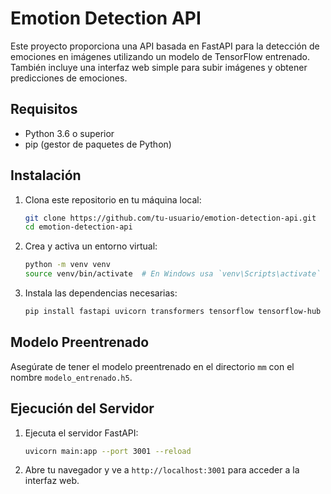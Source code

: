 # Emotion Detection API

Este proyecto proporciona una API basada en FastAPI para la detección de emociones en imágenes utilizando un modelo de TensorFlow entrenado. También incluye una interfaz web simple para subir imágenes y obtener predicciones de emociones.

## Requisitos

- Python 3.6 o superior
- pip (gestor de paquetes de Python)

## Instalación

1. Clona este repositorio en tu máquina local:

    ```bash
    git clone https://github.com/tu-usuario/emotion-detection-api.git
    cd emotion-detection-api
    ```

2. Crea y activa un entorno virtual:

    ```bash
    python -m venv venv
    source venv/bin/activate  # En Windows usa `venv\Scripts\activate`
    ```

3. Instala las dependencias necesarias:

    ```bash
    pip install fastapi uvicorn transformers tensorflow tensorflow-hub pillow numpy
    ```

## Modelo Preentrenado

Asegúrate de tener el modelo preentrenado en el directorio `mm` con el nombre `modelo_entrenado.h5`.

## Ejecución del Servidor

1. Ejecuta el servidor FastAPI:

    ```bash
    uvicorn main:app --port 3001 --reload
    ```

2. Abre tu navegador y ve a `http://localhost:3001` para acceder a la interfaz web.